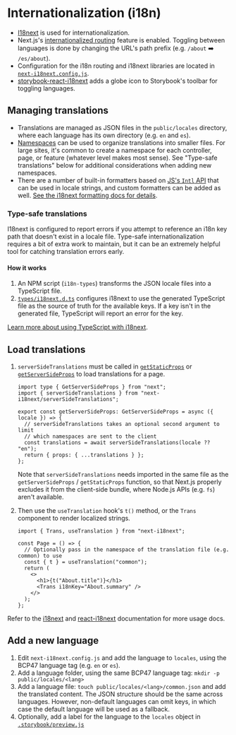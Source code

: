 # Internationalization (i18n)

- [I18next](https://www.i18next.com/) is used for internationalization.
- Next.js's [internationalized routing](https://nextjs.org/docs/advanced-features/i18n-routing) feature is enabled. Toggling between languages is done by changing the URL's path prefix (e.g. `/about` ➡️ `/es/about`).
- Configuration for the i18n routing and i18next libraries are located in [`next-i18next.config.js`](../app/next-i18next.config.js).
- [storybook-react-i18next](https://storybook.js.org/addons/storybook-react-i18next) adds a globe icon to Storybook's toolbar for toggling languages.

## Managing translations

- Translations are managed as JSON files in the `public/locales` directory, where each language has its own directory (e.g. `en` and `es`).
- [Namespaces](https://www.i18next.com/principles/namespaces) can be used to organize translations into smaller files. For large sites, it's common to create a namespace for each controller, page, or feature (whatever level makes most sense). See "Type-safe translations" below for additional considerations when adding new namespaces.
- There are a number of built-in formatters based on [JS's `Intl` API](https://developer.mozilla.org/en-US/docs/Web/JavaScript/Reference/Global_Objects/Intl) that can be used in locale strings, and custom formatters can be added as well. [See the i18next formatting docs for details](https://www.i18next.com/translation-function/formatting#built-in-formats).

### Type-safe translations

I18next is configured to report errors if you attempt to reference an i18n key path that doesn't exist in a locale file. Type-safe internationalization requires a bit of extra work to maintain, but it can be an extremely helpful tool for catching translation errors early.

#### How it works

1. An NPM script (`i18n-types`) transforms the JSON locale files into a TypeScript file.
1. [`types/i18next.d.ts`](../app/src/types/i18next.d.ts) configures i18next to use the generated TypeScript file as the source of truth for the available keys. If a key isn't in the generated file, TypeScript will report an error for the key.

[Learn more about using TypeScript with i18next](https://www.i18next.com/overview/typescript).

## Load translations

1. `serverSideTranslations` must be called in [`getStaticProps`](https://nextjs.org/docs/basic-features/data-fetching/get-static-props) or [`getServerSideProps`](https://nextjs.org/docs/basic-features/data-fetching/get-server-side-props) to load translations for a page.

   ```tsx
   import type { GetServerSideProps } from "next";
   import { serverSideTranslations } from "next-i18next/serverSideTranslations";

   export const getServerSideProps: GetServerSideProps = async ({ locale }) => {
     // serverSideTranslations takes an optional second argument to limit
     // which namespaces are sent to the client
     const translations = await serverSideTranslations(locale ?? "en");
     return { props: { ...translations } };
   };
   ```

   Note that `serverSideTranslations` needs imported in the same file as the `getServerSideProps` / `getStaticProps` function, so that Next.js properly excludes it from the client-side bundle, where Node.js APIs (e.g. `fs`) aren't available.

1. Then use the `useTranslation` hook's `t()` method, or the `Trans` component to render localized strings.

   ```tsx
   import { Trans, useTranslation } from "next-i18next";

   const Page = () => {
     // Optionally pass in the namespace of the translation file (e.g. common) to use
     const { t } = useTranslation("common");
     return (
       <>
         <h1>{t("About.title")}</h1>
         <Trans i18nKey="About.summary" />
       </>
     );
   };
   ```

Refer to the [i18next](https://www.i18next.com/) and [react-i18next](https://react.i18next.com/) documentation for more usage docs.

## Add a new language

1. Edit `next-i18next.config.js` and add the language to `locales`, using the BCP47 language tag (e.g. `en` or `es`).
1. Add a language folder, using the same BCP47 language tag: `mkdir -p public/locales/<lang>`
1. Add a language file: `touch public/locales/<lang>/common.json` and add the translated content. The JSON structure should be the same across languages. However, non-default languages can omit keys, in which case the default language will be used as a fallback.
1. Optionally, add a label for the language to the `locales` object in [`.storybook/preview.js`](../app/.storybook/preview.js)
